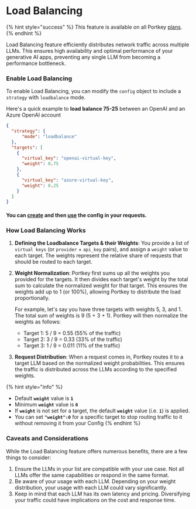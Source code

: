 # Load Balancing

{% hint style="success" %}
This feature is available on all Portkey [plans](https://portkey.ai/pricing).
{% endhint %}

Load Balancing feature efficiently distributes network traffic across multiple LLMs. This ensures high availability and optimal performance of your generative AI apps, preventing any single LLM from becoming a performance bottleneck.&#x20;

### Enable Load Balancing

To enable Load Balancing, you can modify the `config` object to include a `strategy` with `loadbalance` mode.

Here's a quick example to **load balance 75-25** between an OpenAI and an Azure OpenAI account

```json
{
  "strategy": {
      "mode": "loadbalance"
  },
  "targets": [
    {
      "virtual_key": "openai-virtual-key",
      "weight": 0.75
    },
    {
      "virtual_key": "azure-virtual-key",
      "weight": 0.25
    }
  ]
}
```

#### You can [create](configs.md#creating-configs) and then [use](configs.md#using-configs) the config in your requests.

### How Load Balancing Works

1. **Defining the Loadbalance Targets & their Weights**: You provide a list of `virtual keys` (or `provider` + `api_key` pairs), and assign a `weight` value to each target. The weights represent the relative share of requests that should be routed to each target.
2.  **Weight Normalization**: Portkey first sums up all the weights you provided for the targets. It then divides each target's weight by the total sum to calculate the normalized weight for that target. This ensures the weights add up to 1 (or 100%), allowing Portkey to distribute the load proportionally.

    For example, let's say you have three targets with weights 5, 3, and 1. The total sum of weights is 9 (5 + 3 + 1). Portkey will then normalize the weights as follows:

    * Target 1: 5 / 9 = 0.55 (55% of the traffic)
    * Target 2: 3 / 9 = 0.33 (33% of the traffic)
    * Target 3: 1 / 9 = 0.011 (11% of the traffic)
3. **Request Distribution**: When a request comes in, Portkey routes it to a target LLM based on the normalized weight probabilities. This ensures the traffic is distributed across the LLMs according to the specified weights.

{% hint style="info" %}
* Default **`weight`** value is **`1`**
* Minimum **`weight`** value is **`0`**
* If **`weight`** is not set for a target, the default **`weight`** value (i.e. **`1`**) is applied.
* You can set **`"weight":0`** for a specific target to stop routing traffic to it without removing it from your Config
{% endhint %}

### Caveats and Considerations

While the Load Balancing feature offers numerous benefits, there are a few things to consider:

1. Ensure the LLMs in your list are compatible with your use case. Not all LLMs offer the same capabilities or respond in the same format.
2. Be aware of your usage with each LLM. Depending on your weight distribution, your usage with each LLM could vary significantly.
3. Keep in mind that each LLM has its own latency and pricing. Diversifying your traffic could have implications on the cost and response time.

